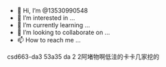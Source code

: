 - 👋 Hi, I’m @13530990548
- 👀 I’m interested in ...
- 🌱 I’m currently learning ...
- 💞️ I’m looking to collaborate on ...
- 📫 How to reach me ...

<!---
13530990548/13530990548 is a ✨ special ✨ repository because its `README.md` (this file) appears on your GitHub profile.
You can click the Preview link to take a look at your changes.
--->
csd663-da3
53a35
da
2
2阿堵物啊低洼的卡卡几家挖的
